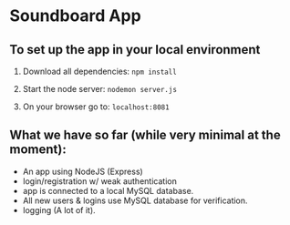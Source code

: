 # Soundboard App

## To set up the app in your local environment

1. Download all dependencies: `npm install`

2. Start the node server: `nodemon server.js`

3. On your browser go to: `localhost:8081`


## What we have so far (while very minimal at the moment):

- An app using NodeJS (Express)
- login/registration w/ weak authentication
- app is connected to a local MySQL database.
- All new users & logins use MySQL database for verification.
- logging (A lot of it).